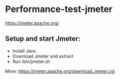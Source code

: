 # Performance-test-jmeter

https://jmeter.apache.org/

## Setup and start Jmeter:
- Install Java
- Download Jmeter and extract
- Run /bin/jmeter.sh

More: https://jmeter.apache.org/download_jmeter.cgi

